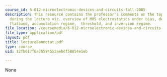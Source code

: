 ```yaml
---
course_id: 6-012-microelectronic-devices-and-circuits-fall-2005
description: This resource contains the professor's comments on the topics covered
  during the lecture viz. overview of MOS electrostatics under bias, depletion regime,
  flatband, accumulation regime,  threshold, and inversion regime.
file_location: /coursemedia/6-012-microelectronic-devices-and-circuits-fall-2005/12fb617f6a7b594553aebdf58854e1eb_lecture8annotat.pdf
file_type: application/pdf
layout: pdf
title: lecture8annotat.pdf
type: course
uid: 12fb617f6a7b594553aebdf58854e1eb

---
```

None